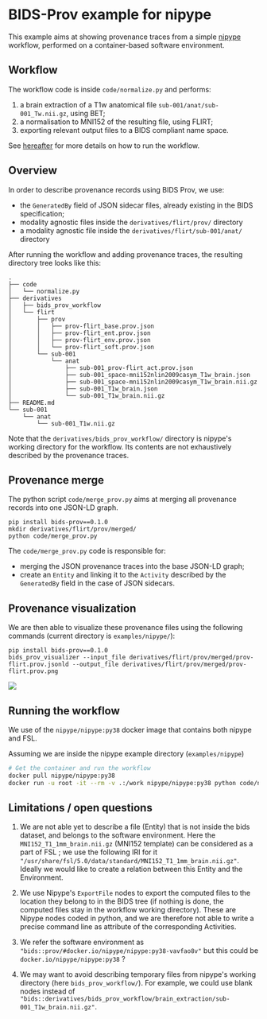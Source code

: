 # BIDS-Prov example for nipype

This example aims at showing provenance traces from a simple [nipype](https://nipype.readthedocs.io/en/latest/) workflow, performed on a container-based software environment.

## Workflow

The workflow code is inside `code/normalize.py` and performs:
1. a brain extraction of a T1w anatomical file `sub-001/anat/sub-001_Tw.nii.gz`, using BET;
2. a normalisation to MNI152 of the resulting file, using FLIRT;
3. exporting relevant output files to a BIDS compliant name space.

See [hereafter](#running-the-workflow) for more details on how to run the workflow.

## Overview

In order to describe provenance records using BIDS Prov, we use:

* the `GeneratedBy` field of JSON sidecar files, already existing in the BIDS specification;
* modality agnostic files inside the `derivatives/flirt/prov/` directory
* a modality agnostic file inside the `derivatives/flirt/sub-001/anat/` directory

After running the workflow and adding provenance traces, the resulting directory tree looks like this:

```
.
├── code
│   └── normalize.py
├── derivatives
│   ├── bids_prov_workflow
│   └── flirt
│       ├── prov
│       │   ├── prov-flirt_base.prov.json
│       │   ├── prov-flirt_ent.prov.json
│       │   ├── prov-flirt_env.prov.json
│       │   └── prov-flirt_soft.prov.json
│       └── sub-001
│           └── anat
│               ├── sub-001_prov-flirt_act.prov.json
│               ├── sub-001_space-mni152nlin2009casym_T1w_brain.json
│               ├── sub-001_space-mni152nlin2009casym_T1w_brain.nii.gz
│               ├── sub-001_T1w_brain.json
│               └── sub-001_T1w_brain.nii.gz
├── README.md
└── sub-001
    └── anat
        └── sub-001_T1w.nii.gz

```

Note that the `derivatives/bids_prov_workflow/` directory is nipype's working directory for the workflow. Its contents are not exhaustively described by the provenance traces.

## Provenance merge

The python script `code/merge_prov.py` aims at merging all provenance records into one JSON-LD graph.

```shell
pip install bids-prov==0.1.0
mkdir derivatives/flirt/prov/merged/
python code/merge_prov.py
```

The `code/merge_prov.py` code is responsible for:
* merging the JSON provenance traces into the base JSON-LD graph;
* create an `Entity` and linking it to the `Activity` described by the `GeneratedBy` field in the case of JSON sidecars.

## Provenance visualization

We are then able to visualize these provenance files using the following commands (current directory is `examples/nipype/`):

```shell
pip install bids-prov==0.1.0
bids_prov_visualizer --input_file derivatives/flirt/prov/merged/prov-flirt.prov.jsonld --output_file derivatives/flirt/prov/merged/prov-flirt.prov.png
```

![](/examples/nipype/prov/merged/prov-flirt.prov.png)

## Running the workflow

We use of the `nipype/nipype:py38` docker image that contains both nipype and FSL.

Assuming we are inside the nipype example directory (`examples/nipype`)

```bash
# Get the container and run the workflow
docker pull nipype/nipype:py38
docker run -u root -it --rm -v .:/work nipype/nipype:py38 python code/normalize.py
```

## Limitations / open questions

1. We are not able yet to describe a file (Entity) that is not inside the bids dataset, and belongs to the software environment. Here the `MNI152_T1_1mm_brain.nii.gz` (MNI152 template) can be considered as a part of FSL ; we use the following IRI for it `"/usr/share/fsl/5.0/data/standard/MNI152_T1_1mm_brain.nii.gz"`. Ideally we would like to create a relation between this Entity and the Environment.

2. We use Nipype's `ExportFile` nodes to export the computed files to the location they belong to in the BIDS tree (if nothing is done, the computed files stay in the workflow working directory). These are Nipype nodes coded in python, and we are therefore not able to write a precise command line as attribute of the corresponding Activities.

3. We refer the software environment as `"bids::prov/#docker.io/nipype/nipype:py38-vavfao8v"` but this could be `docker.io/nipype/nipype:py38` ?

4. We may want to avoid describing temporary files from nipype's working directory (here `bids_prov_workflow/`). For example, we could use blank nodes instead of `"bids::derivatives/bids_prov_workflow/brain_extraction/sub-001_T1w_brain.nii.gz"`.
